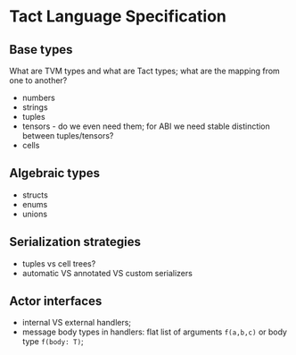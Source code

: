 # Tact Language Specification

## Base types

What are TVM types and what are Tact types; what are the mapping from one to another?

* numbers 
* strings
* tuples
* tensors - do we even need them; for ABI we need stable distinction between tuples/tensors?
* cells

## Algebraic types

* structs
* enums
* unions

## Serialization strategies

* tuples vs cell trees?
* automatic VS annotated VS custom serializers

## Actor interfaces

* internal VS external handlers;
* message body types in handlers: flat list of arguments `f(a,b,c)` or body type `f(body: T)`;
 


